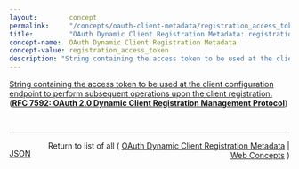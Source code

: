 ```yaml
---
layout:        concept
permalink:     "/concepts/oauth-client-metadata/registration_access_token"
title:         "OAuth Dynamic Client Registration Metadata: registration_access_token"
concept-name:  OAuth Dynamic Client Registration Metadata
concept-value: registration_access_token
description: "String containing the access token to be used at the client configuration endpoint to perform subsequent operations upon the client registration."
---
```


[String containing the access token to be used at the client configuration endpoint to perform subsequent operations upon the client registration.](https://datatracker.ietf.org/doc/html/rfc7592#section-3 "Read documentation for OAuth Dynamic Client Registration Metadata &#34;registration_access_token&#34;") (**[RFC 7592: OAuth 2.0 Dynamic Client Registration Management Protocol](/specs/IETF/RFC/7592 "This specification defines methods for management of OAuth 2.0 dynamic client registrations for use cases in which the properties of a registered client may need to be changed during the lifetime of the client. Not all authorization servers supporting dynamic client registration will support these management methods.")**)

<br/>
<hr/>

<p style="float : left"><a href="./registration_access_token.json" title="JSON representing this particular Web Concept value">JSON</a></p>
<p style="text-align: right">Return to list of all ( <a href="../oauth-client-metadata/">OAuth Dynamic Client Registration Metadata</a> | <a href="../">Web Concepts</a> )</p>
